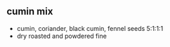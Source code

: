 ## cumin mix
- cumin, coriander, black cumin, fennel seeds 5:1:1:1 
- dry roasted and powdered fine

